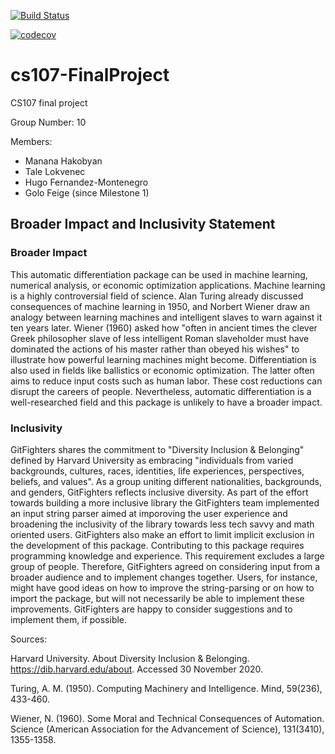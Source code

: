 [![Build Status](https://travis-ci.com/Git-fighters/cs107-FinalProject.svg?token=un3y85ex3jSbm3Fhz45K&branch=master)](https://travis-ci.com/Git-fighters/cs107-FinalProject)

[![codecov](https://codecov.io/gh/Git-fighters/cs107-FinalProject/branch/master/graph/badge.svg?token=OHXBN0F2TM)](undefined)

# cs107-FinalProject
CS107 final project

Group Number: 10

Members:
- Manana Hakobyan
- Tale Lokvenec
- Hugo Fernandez-Montenegro
- Golo Feige (since Milestone 1)

## Broader Impact and Inclusivity Statement

### Broader Impact
This automatic differentiation package can be used in machine learning, numerical analysis, or economic optimization applications. Machine learning is a highly controversial field of science. Alan Turing already discussed consequences of machine learning in 1950, and Norbert Wiener draw an analogy between learning machines and intelligent slaves to warn against it ten years later. Wiener (1960) asked how "often in ancient times the clever Greek philosopher slave of less intelligent Roman slaveholder must have dominated the actions of his master rather than obeyed his wishes" to illustrate how powerful learning machines might become. Differentiation is also used in fields like ballistics or economic optimization. The latter often aims to reduce input costs such as human labor. These cost reductions can disrupt the careers of people. Nevertheless, automatic differentiation is a well-researched field and this package is unlikely to have a broader impact. 


### Inclusivity 
GitFighters shares the commitment to "Diversity Inclusion & Belonging" defined by Harvard University as embracing "individuals from varied backgrounds, cultures, races, identities, life experiences, perspectives, beliefs, and values". As a group uniting different nationalities, backgrounds, and genders, GitFighters reflects inclusive diversity. As part of the effort towards building a more inclusive library the GitFighters team implemented an input string parser aimed at imporoving the user experience and broadening the inclusivity of the library towards less tech savvy and math oriented users. GitFighters also make an effort to limit implicit exclusion in the development of this package. Contributing to this package requires programming knowledge and experience. This requirement excludes a large group of people. Therefore, GitFighters agreed on considering input from a broader audience and to implement changes together. Users, for instance, might have good ideas on how to improve the string-parsing or on how to import the package, but will not necessarily be able to implement these improvements. GitFighters are happy to consider suggestions and to implement them, if possible.


Sources:

Harvard University. About Diversity Inclusion & Belonging. https://dib.harvard.edu/about. Accessed 30 November 2020.

Turing, A. M. (1950). Computing Machinery and Intelligence. Mind, 59(236), 433-460.

Wiener, N. (1960). Some Moral and Technical Consequences of Automation. Science (American Association for the Advancement of Science), 131(3410), 1355-1358.
